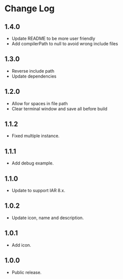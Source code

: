 # Change Log

## 1.4.0
  - Update README to be more user friendly
  - Add compilerPath to null to avoid wrong include files

## 1.3.0
  - Reverse include path 
  - Update dependencies

## 1.2.0
  - Allow for spaces in file path
  - Clear terminal window and save all before build

## 1.1.2
  - Fixed multiple instance.

## 1.1.1
  - Add debug example.
  
## 1.1.0
  - Update to support IAR 8.x.
  
## 1.0.2
  - Update icon, name and description.
  
## 1.0.1
  - Add icon.
  
## 1.0.0
  - Public release.